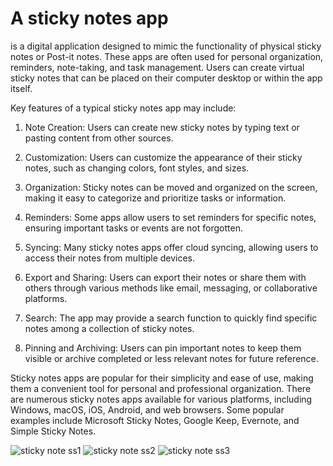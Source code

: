 # A sticky notes app 

is a digital application designed to mimic the functionality of physical sticky notes or Post-it notes. These apps are often used for personal organization, reminders, note-taking, and task management. Users can create virtual sticky notes that can be placed on their computer desktop or within the app itself.

Key features of a typical sticky notes app may include:

1. Note Creation: Users can create new sticky notes by typing text or pasting content from other sources.

2. Customization: Users can customize the appearance of their sticky notes, such as changing colors, font styles, and sizes.

3. Organization: Sticky notes can be moved and organized on the screen, making it easy to categorize and prioritize tasks or information.

4. Reminders: Some apps allow users to set reminders for specific notes, ensuring important tasks or events are not forgotten.

5. Syncing: Many sticky notes apps offer cloud syncing, allowing users to access their notes from multiple devices.

6. Export and Sharing: Users can export their notes or share them with others through various methods like email, messaging, or collaborative platforms.

7. Search: The app may provide a search function to quickly find specific notes among a collection of sticky notes.

8. Pinning and Archiving: Users can pin important notes to keep them visible or archive completed or less relevant notes for future reference.

Sticky notes apps are popular for their simplicity and ease of use, making them a convenient tool for personal and professional organization. There are numerous sticky notes apps available for various platforms, including Windows, macOS, iOS, Android, and web browsers. Some popular examples include Microsoft Sticky Notes, Google Keep, Evernote, and Simple Sticky Notes.

![sticky note ss1](https://github.com/adityazanzane/sticky_notes_app/assets/91719677/13f4c981-9f5d-4932-b69b-e05c5ed1c292)
![sticky note ss2](https://github.com/adityazanzane/sticky_notes_app/assets/91719677/481aa9e4-28ea-4658-98ad-9ce782801e91)
![sticky note ss3](https://github.com/adityazanzane/sticky_notes_app/assets/91719677/8015f411-72a8-4bae-b06b-f7fb7b380b29)

